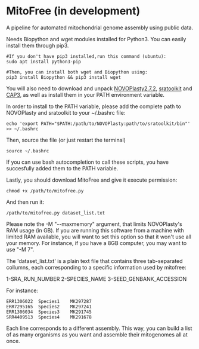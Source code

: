 # MitoFree (in development)

A pipeline for automated mitochondrial genome assembly using public data.

Needs Biopython and wget modules installed for Python3. You can easily install them through pip3.

```
#If you don't have pip3 installed,run this command (ubuntu):
sudo apt install python3-pip

#Then, you can install both wget and Biopython using:
pip3 install Biopython && pip3 install wget
```

You will also need to download and unpack [NOVOPlasty2.7.2](https://github.com/ndierckx/NOVOPlasty), [sratoolkit](https://www.ncbi.nlm.nih.gov/sra/docs/toolkitsoft/) and [CAP3](http://seq.cs.iastate.edu/cap3.html), as well as install them in your PATH environment variable.

In order to install to the PATH variable, please add the complete path to NOVOPlasty and sratoolkit to your ~/.bashrc file:

```
echo 'export PATH="$PATH:/path/to/NOVOPlasty:path/to/sratoolkit/bin"' >> ~/.bashrc
```

Then, source the file (or just restart the terminal)

```
source ~/.bashrc
```

If you can use bash autocompletion to call these scripts, you have succesfully added them to the PATH variable.

Lastly, you should download MitoFree and give it execute permission:

```
chmod +x /path/to/mitofree.py
```

And then run it:

```
/path/to/mitofree.py dataset_list.txt
```

Please note the -M "--maxmemory" argument, that limits NOVOPlasty's RAM usage (in GB). If you are running this software from a machine with limited RAM available, you will want to set this option so that it won't use all your memory. For instance, if you have a 8GB computer, you may want to use "-M 7". 

The 'dataset_list.txt' is a plain text file that contains three tab-separated collumns, each corresponding to a specific information used by mitofree:

1-SRA_RUN_NUMBER        2-SPECIES_NAME          3-SEED_GENBANK_ACCESSION

For instance:

```
ERR1306022	Species1	MK297287
ERR7295165	Species2	MK297241
ERR1306034	Species3	MK291745
SRR4409513	Species4	MK291678
```

Each line corresponds to a different assembly. This way, you can build a list of as many organisms as you want and assemble their mitogenomes all at once.
